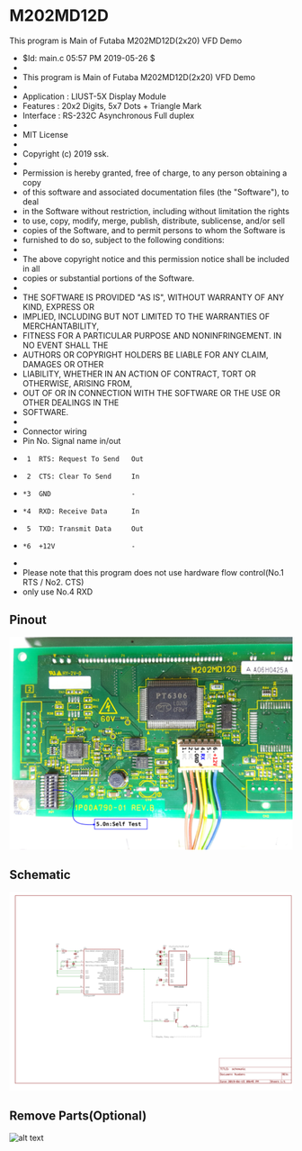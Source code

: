 # M202MD12D
This program is Main of Futaba M202MD12D(2x20) VFD Demo

 * $Id: main.c 05:57 PM 2019-05-26 $
 *
 * This program is Main of Futaba M202MD12D(2x20) VFD Demo
 *
 * Application : LIUST-5X Display Module
 * Features    : 20x2 Digits, 5x7 Dots + Triangle Mark
 * Interface   : RS-232C Asynchronous Full duplex
 *
 * MIT License
 *
 * Copyright (c) 2019 ssk.
 *
 * Permission is hereby granted, free of charge, to any person obtaining a copy
 * of this software and associated documentation files (the "Software"), to deal
 * in the Software without restriction, including without limitation the rights
 * to use, copy, modify, merge, publish, distribute, sublicense, and/or sell
 * copies of the Software, and to permit persons to whom the Software is
 * furnished to do so, subject to the following conditions:
 *
 * The above copyright notice and this permission notice shall be included in all
 * copies or substantial portions of the Software.
 *
 * THE SOFTWARE IS PROVIDED "AS IS", WITHOUT WARRANTY OF ANY KIND, EXPRESS OR
 * IMPLIED, INCLUDING BUT NOT LIMITED TO THE WARRANTIES OF MERCHANTABILITY,
 * FITNESS FOR A PARTICULAR PURPOSE AND NONINFRINGEMENT. IN NO EVENT SHALL THE
 * AUTHORS OR COPYRIGHT HOLDERS BE LIABLE FOR ANY CLAIM, DAMAGES OR OTHER
 * LIABILITY, WHETHER IN AN ACTION OF CONTRACT, TORT OR OTHERWISE, ARISING FROM,
 * OUT OF OR IN CONNECTION WITH THE SOFTWARE OR THE USE OR OTHER DEALINGS IN THE
 * SOFTWARE.
 *
 * Connector wiring
 * Pin No. Signal name            in/out
 *      1  RTS: Request To Send   Out
 *      2  CTS: Clear To Send     In
 *     *3  GND                    -
 *     *4  RXD: Receive Data      In
 *      5  TXD: Transmit Data     Out
 *     *6  +12V                   -
 *
 *  Please note that this program does not use hardware flow control(No.1 RTS / No2. CTS) 
 *  only use No.4 RXD

## Pinout
![alt text](https://github.com/boricha/M202MD12D/blob/master/src/pinout.jpg)        
## Schematic
![alt text](https://github.com/boricha/M202MD12D/blob/master/schematic/schematic.jpg)
## Remove Parts(Optional)
![alt text](https://github.com/boricha/M202MD12D/blob/master/src/RemoveParts.jpg)
